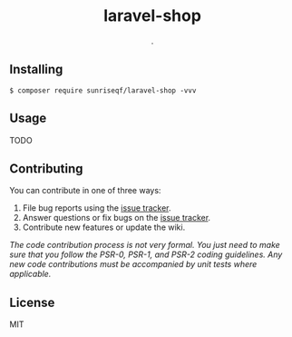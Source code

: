 <h1 align="center"> laravel-shop </h1>

<p align="center"> .</p>


## Installing

```shell
$ composer require sunriseqf/laravel-shop -vvv
```

## Usage

TODO

## Contributing

You can contribute in one of three ways:

1. File bug reports using the [issue tracker](https://github.com/sunriseqf/laravel-shop/issues).
2. Answer questions or fix bugs on the [issue tracker](https://github.com/sunriseqf/laravel-shop/issues).
3. Contribute new features or update the wiki.

_The code contribution process is not very formal. You just need to make sure that you follow the PSR-0, PSR-1, and PSR-2 coding guidelines. Any new code contributions must be accompanied by unit tests where applicable._

## License

MIT